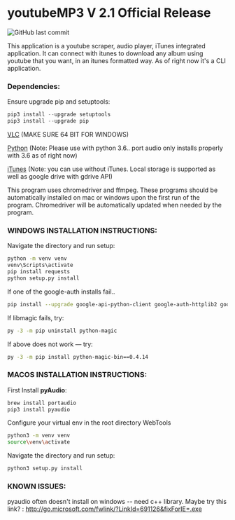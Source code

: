 # youtubeMP3 V 2.1 Official Release

![GitHub last commit](https://img.shields.io/github/last-commit/cboin1996/WebTools)


This application is a youtube scraper, audio player, iTunes integrated application. It can connect with itunes to download any album using youtube that you want, in an itunes formatted way. As of right now it's a CLI application.

### Dependencies:

Ensure upgrade pip and setuptools: 

```python
pip3 install --upgrade setuptools
pip3 install --upgrade pip
```


[VLC](https://www.videolan.org/vlc/index.html) (MAKE SURE 64 BIT FOR WINDOWS)

[Python](https://www.python.org/) (Note: Please use with python 3.6.. port audio only installs properly with 3.6 as of right now)

[iTunes](https://www.apple.com/ca/itunes/) (Note: you can use without iTunes. Local storage is supported as well as google drive with gdrive API)

This program uses chromedriver and ffmpeg.  These programs should be automatically installed on mac or windows upon the first run of the program.  Chromedriver will be automatically updated when needed by the program.

### WINDOWS INSTALLATION INSTRUCTIONS:
Navigate the directory and run setup:  

```bash
python -m venv venv
venv\Scripts\activate
pip install requests
python setup.py install
```

If one of the google-auth installs fail..
```bash
pip install --upgrade google-api-python-client google-auth-httplib2 google-auth-oauthlib
```

If libmagic fails, try:            
```bash
py -3 -m pip uninstall python-magic
```

If above does not work — try:      
```bash
py -3 -m pip install python-magic-bin==0.4.14
```

### MACOS INSTALLATION INSTRUCTIONS:

First Install **pyAudio**:
```bash       
brew install portaudio
pip3 install pyaudio
```

Configure your virtual env in the root directory WebTools
```bash
python3 -m venv venv
source\venv\activate
```

Navigate the directory and run setup:         
```bash
python3 setup.py install
```

### KNOWN ISSUES:

pyaudio often doesn't install on windows -- need c++ library.
Maybe try this link? : http://go.microsoft.com/fwlink/?LinkId=691126&fixForIE=.exe






